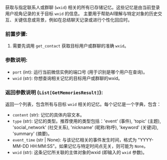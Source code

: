 获取与指定联系人或群聊 (`wxid`) 相关的所有已存储记忆。这些记忆是由当前登录用户视角记录的关于目标 `wxid` 的信息。
主要用于帮助AI理解与特定对象的历史交互、关键信息或背景，例如在总结聊天记录或进行个性化回应时。

### 前置步骤:
1.  需要先调用 `get_contact` 获取目标用户或群聊的准确 `wxid`。

### 参数说明:

- `port` (int): 运行当前微信实例的端口号 (用于识别是哪个用户在查询)。
- `wxid` (str): 你想查询相关记忆的目标用户或群聊的wxid。

### 返回参数说明 (`List[GetMemoriesResult]`):

返回一个列表，包含所有与目标 `wxid` 相关的记忆。每个记忆是一个字典，包含：

- `content` (str): 记忆的具体内容文本。
- `type` (str): 记忆的类型。推荐使用的类型包括：'event' (事件), 'topic' (主题), 'social_network' (社交关系), 'nickname' (昵称/称呼), 'keyword' (关键词), 'summary' (摘要)。
- `event_time` (str | None): 与该记忆相关的事件发生时间，格式为 "YYYY-MM-DD HH:MM:SS"。如果记忆与特定时间点无关，则可能为 `None`。
- `wxid` (str): 这条记忆所关联的主体对象的wxid (即输入的 `wxid` 参数)。